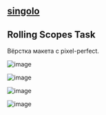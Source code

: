 ## [singolo](https://github.com/UniBreakfast/singolo)

## Rolling Scopes Task

Вёрстка макета с pixel-perfect.

![image](https://github.com/user-attachments/assets/77b7a44f-6db8-4c36-8a37-3dc828aabf8c)

![image](https://github.com/user-attachments/assets/20e80eb3-9db3-4288-b745-eff37345323c)

![image](https://github.com/user-attachments/assets/fc7a0b3f-3f39-46de-a7a0-68386a3e8931)

![image](https://github.com/user-attachments/assets/bf7ba675-9a8a-4a29-a3ab-4e7906188097)
